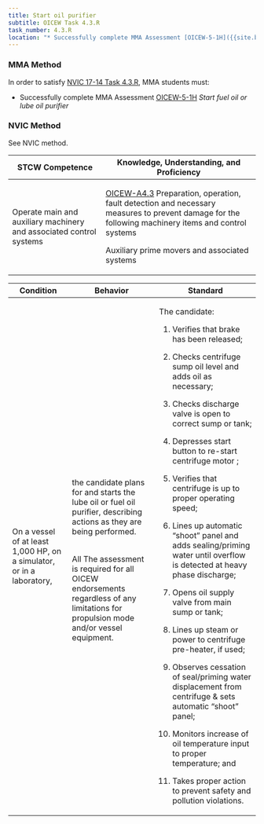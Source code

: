 ```yaml
---
title: Start oil purifier
subtitle: OICEW Task 4.3.R 
task_number: 4.3.R
location: "* Successfully complete MMA Assessment [OICEW-5-1H]({{site.baseurl}}/assessments/Engine/OICEW-5-1H) *Start fuel oil or lube oil purifier*" 
---
```



### MMA Method

In order to satisfy  [NVIC 17-14  Task  4.3.R]({{site.baseurl}}/assets/images/nvic-17-14.pdf), MMA students must:

* Successfully complete MMA Assessment [OICEW-5-1H]({{site.baseurl}}/assessments/Engine/OICEW-5-1H) *Start fuel oil or lube oil purifier*


### NVIC Method

<a onclick="togglevisibility('nvic_methods')" >See NVIC method.</a>

<div id='nvic_methods' class='hide'>

<table>
<thead>
<tr>
<th class='forty'> STCW Competence </th>
<th class='sixty'> Knowledge, Understanding, and Proficiency </th>
</tr>
</thead>




<tbody>
<tr><td markdown='1'>

Operate main and auxiliary machinery and associated control systems

</td><td markdown='1'>

[OICEW-A4.3](../../tables/31.html#OICEW-A4.3) Preparation, operation, fault detection and necessary measures to prevent damage for the following machinery items and control systems 

Auxiliary prime movers and associated systems

</td></tr>


</tbody>
</table>


<table>
<thead>
<tr><th class='twenty'>  Condition </th><th class='twenty'> Behavior </th><th  class='sixty'>Standard </th></tr>
</thead>
<tbody >



<tr><td markdown='1'>

On a vessel of at least 1,000 HP, on a simulator, or in a laboratory,

</td><td markdown='1'>

the candidate plans for and starts the lube oil or fuel oil purifier, describing actions as they are being performed.

<br>

<div class="tooltip">All
<span class="tooltiptext">
The assessment is required for all OICEW endorsements regardless of any limitations for propulsion mode and/or vessel equipment.
</span>
</div>


</td><td markdown='1'>

The candidate:

1. Verifies that brake has been released;

2. Checks centrifuge sump oil level and adds oil as necessary;

3. Checks discharge valve is open to correct sump or tank;

4. Depresses start button to re-start centrifuge motor ;

5. Verifies that centrifuge is up to proper operating speed;

6. Lines up automatic “shoot” panel and adds sealing/priming water until overflow is detected at heavy phase discharge; 

7. Opens oil supply valve from main sump or tank; 

8. Lines up steam or power  to centrifuge pre-heater, if used; 

9. Observes cessation of seal/priming water displacement from centrifuge & sets automatic “shoot” panel;

10. Monitors increase of oil temperature input to proper temperature; and

11. Takes proper action to prevent safety and pollution violations.

</td></tr>
</tbody>
</table>
</div>
